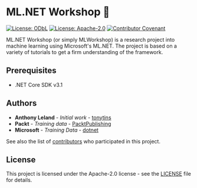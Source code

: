 # ML.NET Workshop 🤖

[![License: ODbL](https://img.shields.io/badge/License-ODbL-brightgreen.svg)](https://opendatacommons.org/licenses/odbl/) [![License: Apache-2.0](https://img.shields.io/badge/License-Apache%202.0-blue.svg)](https://opensource.org/licenses/Apache-2.0) [![Contributor Covenant](https://img.shields.io/badge/Contributor%20Covenant-v2.0%20adopted-ff69b4.svg)](CODE_OF_CONDUCT.md)

ML.NET Workshop (or simply MLWorkshop) is a research project into machine learning using Microsoft's ML.NET. The project is based on a variety of tutorials to get a firm understanding of the framework.


## Prerequisites

- .NET Core SDK v3.1

  
## Authors

- **Anthony Leland** - _Initial work_ - [tonytins](https://github.com/tonytins)
- **Packt** - _Training data_ - [PacktPublishing](https://github.com/PacktPublishing)
- **Microsoft** - _Training Data_ - [dotnet](https://github.com/dotnet)
  
See also the list of [contributors](https://github.com/tonytins/RyuBook/contributors) who participated in this project.

## License
  
This project is licensed under the Apache-2.0 license - see the [LICENSE](LICENSE) file for details.

